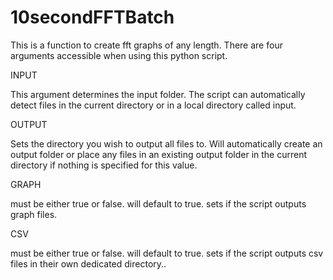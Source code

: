 # 10secondFFTBatch

This is a function to create fft graphs of any length.  There are four arguments accessible when using this python script.

INPUT

This argument determines the input folder.  The script can automatically detect files in the current directory or in a local directory called input.

OUTPUT

Sets the directory you wish to output all files to.  Will automatically create an output folder or place any files in an existing output folder in the current directory if nothing is specified for this value.

GRAPH

must be either true or false.  will default to true. sets if the script outputs graph files.

CSV

must be either true or false.  will default to true. sets if the script outputs csv files in their own dedicated directory..